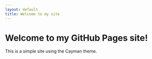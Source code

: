 ```yaml
---
layout: default
title: Welcome to my site
---
```


# Welcome to my GitHub Pages site!

This is a simple site using the Cayman theme.